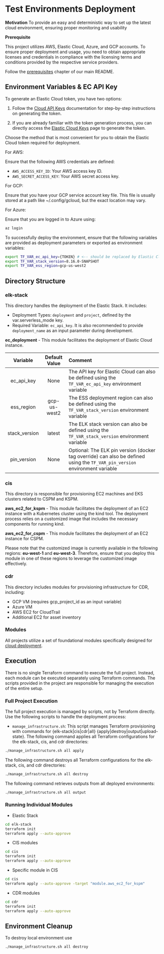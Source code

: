 # Test Environments Deployment

**Motivation**
To provide an easy and deterministic way to set up the latest cloud environment, ensuring proper monitoring and usability


**Prerequisite**

This project utilizes AWS, Elastic Cloud, Azure, and GCP accounts. To ensure proper deployment and usage, you need to obtain appropriate licenses and credentials in compliance with the licensing terms and conditions provided by the respective service providers.

Follow the [prerequisites](/README.md#prerequisites) chapter of our main README.

## Environment Variables & EC API Key

To generate an Elastic Cloud token, you have two options:

1. Follow the [Cloud API Keys](https://www.elastic.co/guide/en/cloud/current/ec-api-authentication.html) documentation for step-by-step instructions on generating the token.

2. If you are already familiar with the token generation process, you can directly access the [Elastic Cloud Keys](https://cloud.elastic.co/deployment-features/keys) page to generate the token.

Choose the method that is most convenient for you to obtain the Elastic Cloud token required for deployment.


For AWS:

Ensure that the following AWS credentials are defined:

- `AWS_ACCESS_KEY_ID`: Your AWS access key ID.
- `AWS_SECRET_ACCESS_KEY`: Your AWS secret access key.

For GCP:

Ensure that you have your GCP service account key file. This file is usually stored at a path like ~/.config/gcloud, but the exact location may vary.

For Azure:

Ensure that you are logged in to Azure using:

```bash
az login
```

To successfully deploy the environment, ensure that the following variables are provided as deployment parameters or exported as environment variables:

```bash
export TF_VAR_ec_api_key={TOKEN} # <-- should be replaced by Elastic Cloud TOKEN
export TF_VAR_stack_version=8.16.0-SNAPSHOT
export TF_VAR_ess_region=gcp-us-west2
```

## Directory Structure

### elk-stack

This directory handles the deployment of the Elastic Stack. It includes:

- Deployment Types: `deployment` and `project`, defined by the var.serverless_mode key.
- Required Variable: `ec_api_key`. It is also recommended to provide `deployment_name` as an input parameter during development.

**ec_deployment** - This module facilitates the deployment of Elastic Cloud instance.

| Variable  | Default Value | Comment |
|:-------------:|:-------------:|:------------|
| ec_api_key    |   None   | The API key for Elastic Cloud can also be defined using the `TF_VAR_ec_api_key` environment variable |
| ess_region    | gcp-us-west2 | The ESS deployment region can also be defined using the `TF_VAR_stack_version` environment variable|
| stack_version | latest | The ELK stack version can also be defined using the `TF_VAR_stack_version` environment variable |
| pin_version   | None | Optional: The ELK pin version (docker tag override) can also be defined using the `TF_VAR_pin_version` environment variable |


### cis

This directory is responsible for provisioning EC2 machines and EKS clusters related to CSPM and KSPM.

**aws_ec2_for_kspm** - This module facilitates the deployment of an EC2 instance with a Kubernetes cluster using the kind tool. The deployment process relies on a customized image that includes the necessary components for running kind.

**aws_ec2_for_cspm** - This module facilitates the deployment of an EC2 instance for CSPM.

Please note that the customized image is currently available in the following regions: **eu-west-1** and **eu-west-3**. Therefore, ensure that you deploy this module in one of these regions to leverage the customized image effectively.

### cdr

This directory includes modules for provisioning infrastructure for CDR, including:

- GCP VM (requires gcp_project_id as an input variable)
- Azure VM
- AWS EC2 for CloudTrail
- Additional EC2 for asset inventory

### Modules

All projects utilize a set of foundational modules specifically designed for [cloud deployment](../cloud/modules/).


## Execution

There is no single Terraform command to execute the full project. Instead, each module can be executed separately using Terraform commands. The scripts provided in the project are responsible for managing the execution of the entire setup.

### Full Project Execution

The full project execution is managed by scripts, not by Terraform directly. Use the following scripts to handle the deployment process:

- `manage_infrastructure.sh`: This script manages Terraform provisioning with commands for {elk-stack|cis|cdr|all} {apply|destroy|output|upload-state}.
The following command applies all Terraform configurations for the elk-stack, cis, and cdr directories:
```bash
./manage_infrastructure.sh all apply
```
The following command destroys all Terraform configurations for the elk-stack, cis, and cdr directories:

```bash
./manage_infrastructure.sh all destroy
```

The following command retrieves outputs from all deployed environments:
```bash
./manage_infrastructure.sh all output
```


### Running Individual Modules

- Elastic Stack

```bash
cd elk-stack
terraform init
terraform apply --auto-approve
```

- CIS modules

```bash
cd cis
terraform init
terraform apply --auto-approve
```

- Specific module in CIS

```bash
cd cis
terraform apply --auto-approve -target "module.aws_ec2_for_kspm"
```

- CDR modules

```bash
cd cdr
terraform init
terraform apply --auto-approve
```

## Environment Cleanup

To destroy local environment use

```bash
./manage_infrastructure.sh all destroy
```
